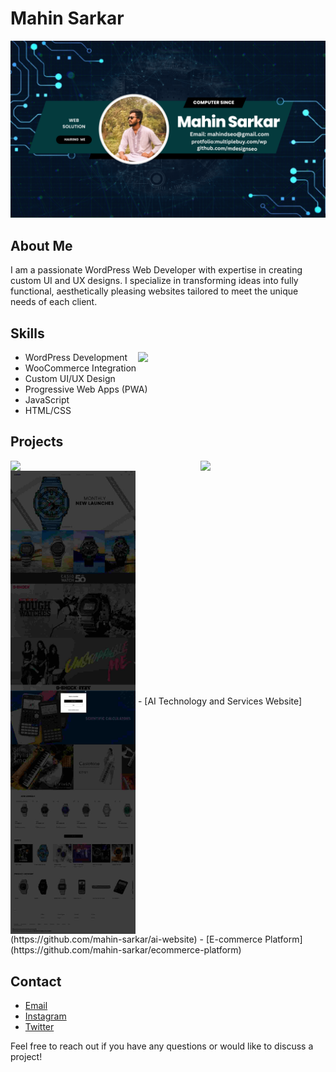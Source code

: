 # Mahin Sarkar

![Banner](https://github.com/mah1in-sarkar/mah1in-sarkar/blob/main/Neon%20Modern%20Futuristic%20Simple%20Gaming%20YouTube%20Banner%20%20(1).png)

## About Me
I am a passionate WordPress Web Developer with expertise in creating custom UI and UX designs. I specialize in transforming ideas into fully functional, aesthetically pleasing websites tailored to meet the unique needs of each client.

## Skills
- WordPress Development
    <img align="right" src="https://i.pinimg.com/originals/81/17/8b/81178b47a8598f0c81c4799f2cdd4057.gif" width="300"/>
- WooCommerce Integration
- Custom UI/UX Design
- Progressive Web Apps (PWA)
- JavaScript
- HTML/CSS

## Projects
<img align="right" src="https://github.com/mah1in-sarkar/mah1in-sarkar/blob/main/shopup_com__.jpg" width="200" hight="300"/>
<img align="left" src="https://github.com/mah1in-sarkar/mah1in-sarkar/blob/main/bdshop_com__.jpg" width="200" hight="300"/>
<img align="center" src="https://github.com/mah1in-sarkar/mah1in-sarkar/blob/main/jpeg-optimizer_www_casio_com__in_-0.jpg" width="200" hight="300"/>
- [AI Technology and Services Website](https://github.com/mahin-sarkar/ai-website)
- [E-commerce Platform](https://github.com/mahin-sarkar/ecommerce-platform)

## Contact
- [Email](mahindseo@gmail.com)
- [Instagram](https://www.instagram.com/mahindseo/)
- [Twitter](https://twitter.com/SEODESIGN4)

Feel free to reach out if you have any questions or would like to discuss a project!
